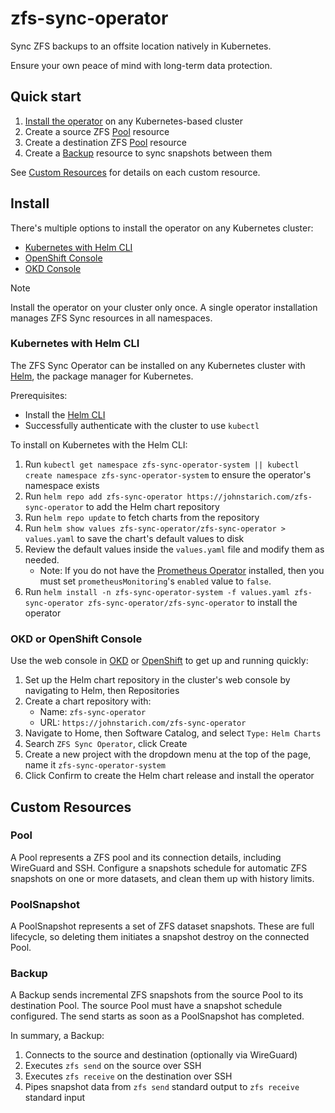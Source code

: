 # zfs-sync-operator
Sync ZFS backups to an offsite location natively in Kubernetes.

Ensure your own peace of mind with long-term data protection.

## Quick start

1. [Install the operator](#install) on any Kubernetes-based cluster
1. Create a source ZFS [Pool](#pool) resource
2. Create a destination ZFS [Pool](#pool) resource
3. Create a [Backup](#backup) resource to sync snapshots between them

See [Custom Resources](#custom-resources) for details on each custom resource.

## Install

There's multiple options to install the operator on any Kubernetes cluster:

* [Kubernetes with Helm CLI](#kubernetes-with-helm-cli)
* [OpenShift Console](#okd-or-openshift-console)
* [OKD Console](#okd-or-openshift-console)

> [!NOTE]
> Install the operator on your cluster only once.
> A single operator installation manages ZFS Sync resources in all namespaces.

### Kubernetes with Helm CLI

The ZFS Sync Operator can be installed on any Kubernetes cluster with [Helm](https://helm.sh/), the package manager for Kubernetes.

Prerequisites:

* Install the [Helm CLI](https://helm.sh/docs/intro/install/)
* Successfully authenticate with the cluster to use `kubectl`

To install on Kubernetes with the Helm CLI:

1. Run `kubectl get namespace zfs-sync-operator-system || kubectl create namespace zfs-sync-operator-system` to ensure the operator's namespace exists
2. Run `helm repo add zfs-sync-operator https://johnstarich.com/zfs-sync-operator` to add the Helm chart repository
3. Run `helm repo update` to fetch charts from the repository
4. Run `helm show values zfs-sync-operator/zfs-sync-operator > values.yaml` to save the chart's default values to disk
5. Review the default values inside the `values.yaml` file and modify them as needed.
    * Note: If you do not have the [Prometheus Operator](https://prometheus-operator.dev/) installed, then you must set `prometheusMonitoring`'s `enabled` value to `false`.
6. Run `helm install -n zfs-sync-operator-system -f values.yaml zfs-sync-operator zfs-sync-operator/zfs-sync-operator` to install the operator

### OKD or OpenShift Console

Use the web console in [OKD](https://okd.io/) or [OpenShift](https://openshift.com/) to get up and running quickly:

1. Set up the Helm chart repository in the cluster's web console by navigating to Helm, then Repositories
2. Create a chart repository with:
    * Name: `zfs-sync-operator`
    * URL: `https://johnstarich.com/zfs-sync-operator`
3. Navigate to Home, then Software Catalog, and select `Type:` `Helm Charts`
4. Search `ZFS Sync Operator`, click Create
5. Create a new project with the dropdown menu at the top of the page, name it `zfs-sync-operator-system`
6. Click Confirm to create the Helm chart release and install the operator

## Custom Resources

### Pool

A Pool represents a ZFS pool and its connection details, including WireGuard and SSH.
Configure a snapshots schedule for automatic ZFS snapshots on one or more datasets, and clean them up with history limits.

### PoolSnapshot

A PoolSnapshot represents a set of ZFS dataset snapshots. These are full lifecycle, so deleting them initiates a snapshot destroy on the connected Pool.

### Backup

A Backup sends incremental ZFS snapshots from the source Pool to its destination Pool. The source Pool must have a snapshot schedule configured.
The send starts as soon as a PoolSnapshot has completed.

In summary, a Backup:

1. Connects to the source and destination (optionally via WireGuard)
2. Executes `zfs send` on the source over SSH
3. Executes `zfs receive` on the destination over SSH
4. Pipes snapshot data from `zfs send` standard output to `zfs receive` standard input

